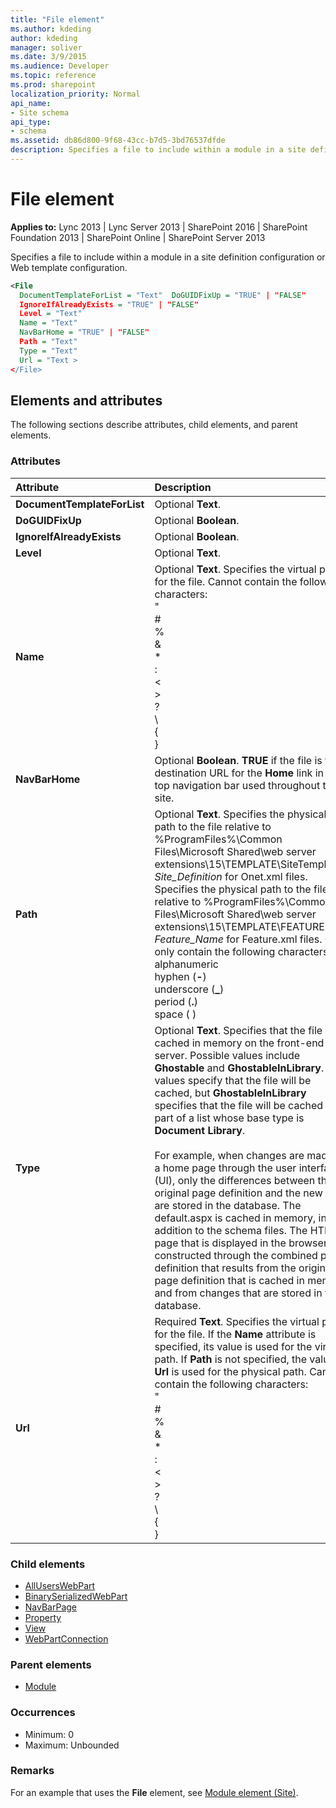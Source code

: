 ```yaml
---
title: "File element"
ms.author: kdeding
author: kdeding
manager: soliver
ms.date: 3/9/2015
ms.audience: Developer
ms.topic: reference
ms.prod: sharepoint
localization_priority: Normal
api_name:
- Site schema
api_type:
- schema
ms.assetid: db86d800-9f68-43cc-b7d5-3bd76537dfde
description: Specifies a file to include within a module in a site definition configuration or Web template configuration. 
---
```


# File element

**Applies to:** Lync 2013 | Lync Server 2013 | SharePoint 2016 | SharePoint Foundation 2013 | SharePoint Online | SharePoint Server 2013
  
Specifies a file to include within a module in a site definition configuration or Web template configuration. 
  
```XML
<File
  DocumentTemplateForList = "Text"  DoGUIDFixUp = "TRUE" | "FALSE"
  IgnoreIfAlreadyExists = "TRUE" | "FALSE"
  Level = "Text"
  Name = "Text"
  NavBarHome = "TRUE" | "FALSE"
  Path = "Text"
  Type = "Text"
  Url = "Text >
</File>
```

## Elements and attributes

The following sections describe attributes, child elements, and parent elements.

### Attributes

|**Attribute**|**Description**|
|:-----|:-----|
|**DocumentTemplateForList** <br/> |Optional **Text**.  <br/> |
|**DoGUIDFixUp** <br/> |Optional **Boolean**.  <br/> |
|**IgnoreIfAlreadyExists** <br/> |Optional **Boolean**.  <br/> |
|**Level** <br/> |Optional **Text**.  <br/> |
|**Name** <br/> | Optional **Text**. Specifies the virtual path for the file. Cannot contain the following characters:  <br/>  \"  <br/>  #  <br/>  %  <br/>  &amp;  <br/>  \*  <br/>  :  <br/>  \<  <br/>  \>  <br/>  ?  <br/>  \\  <br/>  {  <br/>  }  <br/>  |  <br/>  ~  <br/>  \x7f  <br/> |
|**NavBarHome** <br/> |Optional **Boolean**. **TRUE** if the file is the destination URL for the **Home** link in the top navigation bar used throughout the site.  <br/> |
|**Path** <br/> | Optional **Text**. Specifies the physical path to the file relative to %ProgramFiles%\Common Files\Microsoft Shared\web server extensions\15\TEMPLATE\SiteTemplates\ _Site_Definition_ for Onet.xml files. Specifies the physical path to the file relative to %ProgramFiles%\Common Files\Microsoft Shared\web server extensions\15\TEMPLATE\FEATURES\  _Feature_Name_ for Feature.xml files. Can only contain the following characters:  <br/>  alphanumeric  <br/>  hyphen (**-**)  <br/>  underscore (**_**)  <br/>  period (**.**)  <br/>  space ( )  <br/> |
|**Type** <br/> |Optional **Text**. Specifies that the file be cached in memory on the front-end server. Possible values include **Ghostable** and **GhostableInLibrary**. Both values specify that the file will be cached, but **GhostableInLibrary** specifies that the file will be cached as part of a list whose base type is **Document** **Library**.<br/><br/>For example, when changes are made to a home page through the user interface (UI), only the differences between the original page definition and the new page are stored in the database. The default.aspx is cached in memory, in addition to the schema files. The HTML page that is displayed in the browser is constructed through the combined page definition that results from the original page definition that is cached in memory and from changes that are stored in the database.  <br/> |
|**Url** <br/> | Required **Text**. Specifies the virtual path for the file. If the **Name** attribute is specified, its value is used for the virtual path. If **Path** is not specified, the value of **Url** is used for the physical path. Cannot contain the following characters:  <br/>  \"  <br/>  #  <br/>  %  <br/>  &amp;  <br/>  \*  <br/>  :  <br/>  \<  <br/>  \>  <br/>  ?  <br/>  \\  <br/>  {  <br/>  }  <br/>  |  <br/>  ~  <br/>  \x7f  <br/> |
   
### Child elements

- [AllUsersWebPart](alluserswebpart-element-site.md)
- [BinarySerializedWebPart](binaryserializedwebpart-element-site.md)
- [NavBarPage](navbarpage-element-sitemodule.md)
- [Property](property-element-sitemodule.md)
- [View](view-element-site.md)
- [WebPartConnection](webpartconnection-element-site.md)
   
### Parent elements

- [Module](module-element-site.md)
   
### Occurrences

- Minimum: 0
- Maximum: Unbounded   
   
### Remarks

For an example that uses the **File** element, see [Module element (Site)](module-element-site.md).  
  

